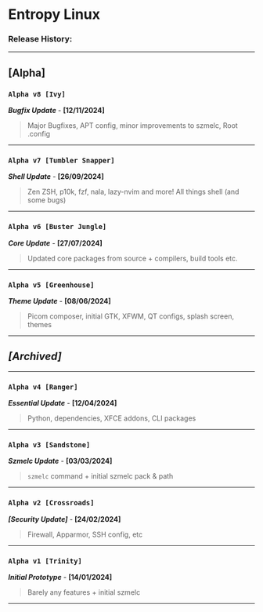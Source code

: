 # Entropy Linux
### **Release History:**

---

## **[Alpha]**

### `Alpha v8 [Ivy]`
***Bugfix Update*** - **[12/11/2024]**
> Major Bugfixes, APT config, minor improvements to szmelc, Root .config
---
### `Alpha v7 [Tumbler Snapper]`
***Shell Update*** - **[26/09/2024]**
> Zen ZSH, p10k, fzf, nala, lazy-nvim and more! All things shell (and some bugs)
---
### `Alpha v6 [Buster Jungle]`
***Core Update*** - **[27/07/2024]**
> Updated core packages from source + compilers, build tools etc.
---
### `Alpha v5 [Greenhouse]`
***Theme Update*** - **[08/06/2024]**
> Picom composer, initial GTK, XFWM, QT configs, splash screen, themes
---

## ***[Archived]***

---
### `Alpha v4 [Ranger]`
***Essential Update*** - **[12/04/2024]**
> Python, dependencies, XFCE addons, CLI packages
---
### `Alpha v3 [Sandstone]`
***Szmelc Update*** - **[03/03/2024]**
> `szmelc` command + initial szmelc pack & path
---
### `Alpha v2 [Crossroads]`
***[Security Update]*** - **[24/02/2024]**
> Firewall, Apparmor, SSH config, etc
---
### `Alpha v1 [Trinity]`
***Initial Prototype*** - **[14/01/2024]**
> Barely any features + initial szmelc
---
